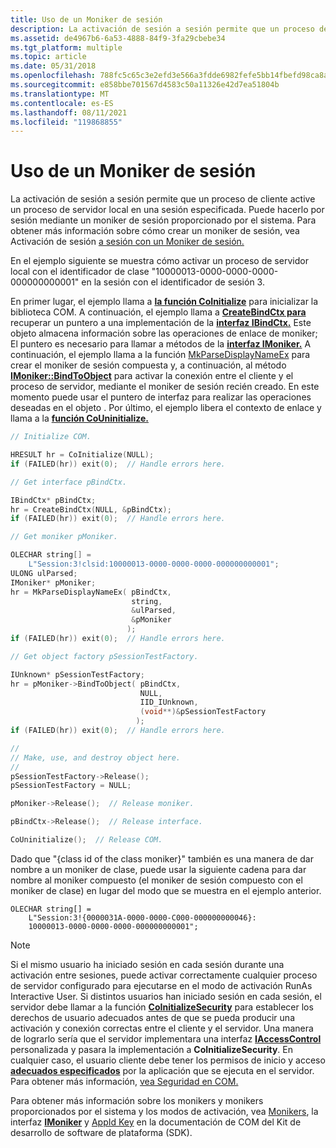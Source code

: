 ```yaml
---
title: Uso de un Moniker de sesión
description: La activación de sesión a sesión permite que un proceso de cliente active un proceso de servidor local en una sesión especificada.
ms.assetid: de4967b6-6a53-4888-84f9-3fa29cbebe34
ms.tgt_platform: multiple
ms.topic: article
ms.date: 05/31/2018
ms.openlocfilehash: 788fc5c65c3e2efd3e566a3fdde6982fefe5bb14fbefd98ca8abd335955b7efc
ms.sourcegitcommit: e858bbe701567d4583c50a11326e42d7ea51804b
ms.translationtype: MT
ms.contentlocale: es-ES
ms.lasthandoff: 08/11/2021
ms.locfileid: "119868855"
---
```

# <a name="using-a-session-moniker"></a>Uso de un Moniker de sesión

La activación de sesión a sesión permite que un proceso de cliente active un proceso de servidor local en una sesión especificada. Puede hacerlo por sesión mediante un moniker de sesión proporcionado por el sistema. Para obtener más información sobre cómo crear un moniker de sesión, vea Activación de sesión [a sesión con un Moniker de sesión.](session-to-session-activation-with-a-session-moniker.md)

En el ejemplo siguiente se muestra cómo activar un proceso de servidor local con el identificador de clase "10000013-0000-0000-0000-000000000001" en la sesión con el identificador de sesión 3.

En primer lugar, el ejemplo llama a [**la función CoInitialize**](/windows/win32/api/objbase/nf-objbase-coinitialize) para inicializar la biblioteca COM. A continuación, el ejemplo llama a [**CreateBindCtx para**](/windows/win32/api/objbase/nf-objbase-createbindctx) recuperar un puntero a una implementación de la [**interfaz IBindCtx.**](/windows/win32/api/objidl/nn-objidl-ibindctx) Este objeto almacena información sobre las operaciones de enlace de moniker; El puntero es necesario para llamar a métodos de la [**interfaz IMoniker.**](/windows/win32/api/objidl/nn-objidl-imoniker) A continuación, el ejemplo llama a la función [MkParseDisplayNameEx](/previous-versions/windows/internet-explorer/ie-developer/platform-apis/ms775113(v=vs.85)) para crear el moniker de sesión compuesta y, a continuación, al método [**IMoniker::BindToObject**](/windows/win32/api/objidl/nf-objidl-imoniker-bindtoobject) para activar la conexión entre el cliente y el proceso de servidor, mediante el moniker de sesión recién creado. En este momento puede usar el puntero de interfaz para realizar las operaciones deseadas en el objeto . Por último, el ejemplo libera el contexto de enlace y llama a la [**función CoUninitialize.**](/windows/win32/api/combaseapi/nf-combaseapi-couninitialize)


```C++
// Initialize COM.

HRESULT hr = CoInitialize(NULL);
if (FAILED(hr)) exit(0);  // Handle errors here.

// Get interface pBindCtx.

IBindCtx* pBindCtx;
hr = CreateBindCtx(NULL, &pBindCtx);
if (FAILED(hr)) exit(0);  // Handle errors here.

// Get moniker pMoniker.

OLECHAR string[] =
    L"Session:3!clsid:10000013-0000-0000-0000-000000000001";
ULONG ulParsed;
IMoniker* pMoniker;
hr = MkParseDisplayNameEx( pBindCtx,
                           string,
                           &ulParsed,
                           &pMoniker
                          );
if (FAILED(hr)) exit(0);  // Handle errors here.

// Get object factory pSessionTestFactory.

IUnknown* pSessionTestFactory;
hr = pMoniker->BindToObject( pBindCtx,
                             NULL,
                             IID_IUnknown,
                             (void**)&pSessionTestFactory
                            );
if (FAILED(hr)) exit(0);  // Handle errors here.

//
// Make, use, and destroy object here.
//
pSessionTestFactory->Release();
pSessionTestFactory = NULL;

pMoniker->Release();  // Release moniker.

pBindCtx->Release();  // Release interface.

CoUninitialize();  // Release COM.
```



Dado que "{class id of the class moniker}" también es una manera de dar nombre a un moniker de clase, puede usar la siguiente cadena para dar nombre al moniker compuesto (el moniker de sesión compuesto con el moniker de clase) en lugar del modo que se muestra en el ejemplo anterior.

``` syntax
OLECHAR string[] = 
    L"Session:3!{0000031A-0000-0000-C000-000000000046}:
    10000013-0000-0000-0000-000000000001";
```

> [!Note]  
> Si el mismo usuario ha iniciado sesión en cada sesión durante una activación entre sesiones, puede activar correctamente cualquier proceso de servidor configurado para ejecutarse en el modo de activación RunAs Interactive User. Si distintos usuarios han iniciado sesión en cada sesión, el servidor debe llamar a la función [**CoInitializeSecurity**](/windows/win32/api/combaseapi/nf-combaseapi-coinitializesecurity) para establecer los derechos de usuario adecuados antes de que se pueda producir una activación y conexión correctas entre el cliente y el servidor. Una manera de lograrlo sería que el servidor implementara una interfaz [**IAccessControl**](/windows/win32/api/iaccess/nn-iaccess-iaccesscontrol) personalizada y pasara la implementación a **CoInitializeSecurity**. En cualquier caso, el usuario [](../com/launchpermission.md) cliente debe tener los permisos de inicio y acceso [**adecuados especificados**](../com/accesspermission.md) por la aplicación que se ejecuta en el servidor. Para obtener más información, [vea Seguridad en COM.](../com/security-in-com.md)

 

Para obtener más información sobre los monikers y monikers proporcionados por el sistema y los modos de activación, vea [Monikers](../com/monikers.md), la interfaz [**IMoniker**](/windows/win32/api/objidl/nn-objidl-imoniker) y [AppId Key](/windows/desktop/com/appid-key) en la documentación de COM del Kit de desarrollo de software de plataforma (SDK).

 

 